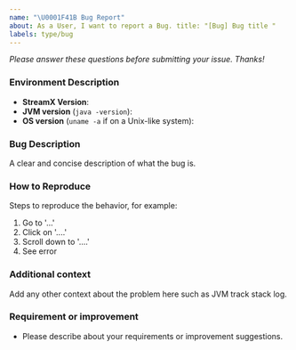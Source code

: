 ```yaml
---
name: "\U0001F41B Bug Report"
about: As a User, I want to report a Bug. title: "[Bug] Bug title "
labels: type/bug
---
```


*Please answer these questions before submitting your issue. Thanks!*

### Environment Description

* **StreamX Version**:
* **JVM version** (`java -version`):
* **OS version** (`uname -a` if on a Unix-like system):

### Bug Description

A clear and concise description of what the bug is.

### How to Reproduce

Steps to reproduce the behavior, for example:

1. Go to '...'
2. Click on '....'
3. Scroll down to '....'
4. See error

### Additional context

Add any other context about the problem here such as JVM track stack log.

### Requirement or improvement

- Please describe about your requirements or improvement suggestions.
